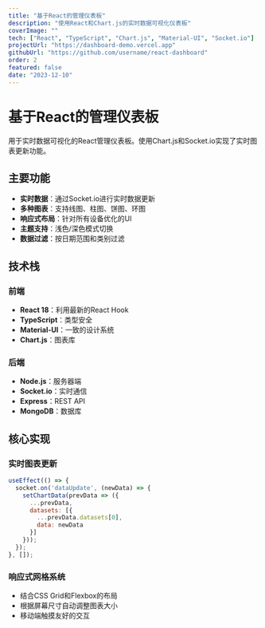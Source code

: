 ```yaml
---
title: "基于React的管理仪表板"
description: "使用React和Chart.js的实时数据可视化仪表板"
coverImage: ""
tech: ["React", "TypeScript", "Chart.js", "Material-UI", "Socket.io"]
projectUrl: "https://dashboard-demo.vercel.app"
githubUrl: "https://github.com/username/react-dashboard"
order: 2
featured: false
date: "2023-12-10"
---
```


# 基于React的管理仪表板

用于实时数据可视化的React管理仪表板。使用Chart.js和Socket.io实现了实时图表更新功能。

## 主要功能

- **实时数据**：通过Socket.io进行实时数据更新
- **多种图表**：支持线图、柱图、饼图、环图
- **响应式布局**：针对所有设备优化的UI
- **主题支持**：浅色/深色模式切换
- **数据过滤**：按日期范围和类别过滤

## 技术栈

### 前端
- **React 18**：利用最新的React Hook
- **TypeScript**：类型安全
- **Material-UI**：一致的设计系统
- **Chart.js**：图表库

### 后端
- **Node.js**：服务器端
- **Socket.io**：实时通信
- **Express**：REST API
- **MongoDB**：数据库

## 核心实现

### 实时图表更新
```javascript
useEffect(() => {
  socket.on('dataUpdate', (newData) => {
    setChartData(prevData => ({
      ...prevData,
      datasets: [{
        ...prevData.datasets[0],
        data: newData
      }]
    }));
  });
}, []);
```

### 响应式网格系统
- 结合CSS Grid和Flexbox的布局
- 根据屏幕尺寸自动调整图表大小
- 移动端触摸友好的交互 